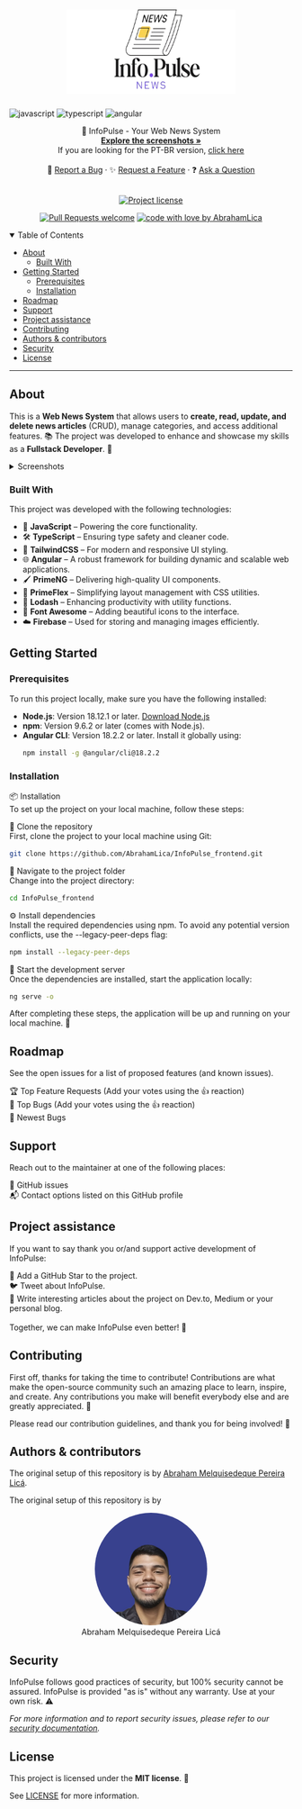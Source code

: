 <h1 align="center">
  <a href="https://github.com/AbrahamLica/InfoPulse_frontend">
    <!-- Please provide path to your logo here -->
    <img src="src/assets/logo.png" alt="Logo" width="300" height="150">
  </a>
</h1>

[JAVASCRIPT__BADGE]: https://img.shields.io/badge/Javascript-000?style=for-the-badge&logo=javascript
[TYPESCRIPT__BADGE]: https://img.shields.io/badge/typescript-D4FAFF?style=for-the-badge&logo=typescript
[ANGULAR__BADGE]: https://img.shields.io/badge/Angular-red?style=for-the-badge&logo=angular

![javascript][JAVASCRIPT__BADGE]
![typescript][TYPESCRIPT__BADGE]
![angular][ANGULAR__BADGE]

<div align="center">
  📰 InfoPulse - Your Web News System
  <br />
  <a href="#about"><strong>Explore the screenshots »</strong></a> 
  <br />
  If you are looking for the PT-BR version, <a href="https://github.com/AbrahamLica/InfoPulse_frontend/README.md">click here</a>
  <br />
  <br />
  🐞 <a href="https://github.com/AbrahamLica/InfoPulse_frontend/issues/new?assignees=&labels=bug&template=01_BUG_REPORT.md&title=bug%3A+">Report a Bug</a>
  ·
  ✨ <a href="https://github.com/AbrahamLica/InfoPulse_frontend/issues/new?assignees=&labels=enhancement&template=02_FEATURE_REQUEST.md&title=feat%3A+">Request a Feature</a>
  ·
  ❓ <a href="https://github.com/AbrahamLica/InfoPulse_frontend/issues/new?assignees=&labels=question&template=04_SUPPORT_QUESTION.md&title=support%3A+">Ask a Question</a>
</div>

<div align="center">
  <br />

[![Project license](https://img.shields.io/github/license/AbrahamLica/InfoPulse_frontend.svg?style=flat-square)](LICENSE)

[![Pull Requests welcome](https://img.shields.io/badge/PRs-welcome-ff69b4.svg?style=flat-square)](https://github.com/AbrahamLica/InfoPulse_frontend/issues?q=is%3Aissue+is%3Aopen+label%3A%22help+wanted%22)
[![code with love by AbrahamLica](https://img.shields.io/badge/%3C%2F%3E%20with%20%E2%99%A5%20by-AbrahamLica-ff1414.svg?style=flat-square)](https://github.com/AbrahamLica)

</div>

<details open="open">
  <summary>Table of Contents</summary>

- [About](#about)
  - [Built With](#built-with)
- [Getting Started](#getting-started)
  - [Prerequisites](#prerequisites)
  - [Installation](#installation)
- [Roadmap](#roadmap)
- [Support](#support)
- [Project assistance](#project-assistance)
- [Contributing](#contributing)
- [Authors & contributors](#authors--contributors)
- [Security](#security)
- [License](#license)

</details>

---

## About

This is a **Web News System** that allows users to **create, read, update, and delete news articles** (CRUD), manage categories, and access additional features. 📚
The project was developed to enhance and showcase my skills as a **Fullstack Developer**. 🚀

<details>
  <summary>Screenshots</summary>
  <br>

|                            Home Page                             |                             Home Page                              |
| :--------------------------------------------------------------: | :----------------------------------------------------------------: |
| <img src="screenshots/home.png" title="Home Page" width="400px"> | <img src="screenshots/home-2.png" title="Home Page" width="400px"> |

|                              Register Page                               |                             Login Page                             |
| :----------------------------------------------------------------------: | :----------------------------------------------------------------: |
| <img src="screenshots/register.png" title="Register Page" width="400px"> | <img src="screenshots/login.png" title="Login Page" width="400px"> |

|                               Create category                                |                             Create News                              |
| :--------------------------------------------------------------------------: | :------------------------------------------------------------------: |
| <img src="screenshots/c-category.png" title="Create Category" width="400px"> | <img src="screenshots/c-news.png" title="Create News" width="400px"> |

|                             Panel News Page                             |                             News Page                              |
| :---------------------------------------------------------------------: | :----------------------------------------------------------------: |
| <img src="screenshots/panel.png" title="Panel News Page" width="400px"> | <img src="screenshots/news-2.png" title="News Page" width="400px"> |

</details>

### Built With

This project was developed with the following technologies:

- 🌟 **JavaScript** – Powering the core functionality.
- 🛠️ **TypeScript** – Ensuring type safety and cleaner code.
- 🎨 **TailwindCSS** – For modern and responsive UI styling.
- 🌐 **Angular** – A robust framework for building dynamic and scalable web applications.
- 🖌️ **PrimeNG** – Delivering high-quality UI components.
- 📏 **PrimeFlex** – Simplifying layout management with CSS utilities.
- 🔗 **Lodash** – Enhancing productivity with utility functions.
- 🎨 **Font Awesome** – Adding beautiful icons to the interface.
- ☁️ **Firebase** – Used for storing and managing images efficiently.

## Getting Started

### Prerequisites

To run this project locally, make sure you have the following installed:

- **Node.js**: Version 18.12.1 or later. [Download Node.js](https://nodejs.org/)
- **npm**: Version 9.6.2 or later (comes with Node.js).
- **Angular CLI**: Version 18.2.2 or later. Install it globally using:
  ```bash
  npm install -g @angular/cli@18.2.2
  ```

### Installation

📦 Installation <br>
To set up the project on your local machine, follow these steps:

🔗 Clone the repository <br>
First, clone the project to your local machine using Git:

```bash
git clone https://github.com/AbrahamLica/InfoPulse_frontend.git
```

📂 Navigate to the project folder <br>
Change into the project directory:

```bash
cd InfoPulse_frontend
```

⚙️ Install dependencies <br>
Install the required dependencies using npm. To avoid any potential version conflicts, use the --legacy-peer-deps flag:

```bash
npm install --legacy-peer-deps
```

🚀 Start the development server <br>
Once the dependencies are installed, start the application locally:

```bash
ng serve -o
```

After completing these steps, the application will be up and running on your local machine. 🎉

## Roadmap

See the open issues for a list of proposed features (and known issues).

🏆 Top Feature Requests (Add your votes using the 👍 reaction) <br>
🐞 Top Bugs (Add your votes using the 👍 reaction) <br>
🐛 Newest Bugs

## Support

Reach out to the maintainer at one of the following places:

📝 GitHub issues <br>
📬 Contact options listed on this GitHub profile

## Project assistance

If you want to say thank you or/and support active development of InfoPulse:

🌟 Add a GitHub Star to the project. <br>
🐦 Tweet about InfoPulse. <br>
📝 Write interesting articles about the project on Dev.to, Medium or your personal blog. <br> <br>
Together, we can make InfoPulse even better! 🚀

## Contributing

First off, thanks for taking the time to contribute! Contributions are what make the open-source community such an amazing place to learn, inspire, and create. Any contributions you make will benefit everybody else and are greatly appreciated. 💖

Please read our contribution guidelines, and thank you for being involved! 🙏

## Authors & contributors

The original setup of this repository is by [Abraham Melquisedeque Pereira Licá](https://github.com/AbrahamLica).

The original setup of this repository is by

<div align="center">
  <img src="src/assets/me.jpg" alt="Abraham Melquisedeque Pereira Licá" style="border-radius: 50%; width: 200px; object-fit: cover;">
  <br>
  Abraham Melquisedeque Pereira Licá
</div>

## Security

InfoPulse follows good practices of security, but 100% security cannot be assured.
InfoPulse is provided "as is" without any warranty. Use at your own risk. ⚠️

_For more information and to report security issues, please refer to our [security documentation](docs/SECURITY.md)._

## License

This project is licensed under the **MIT license**. 📜

See [LICENSE](LICENSE) for more information.
